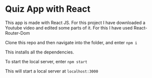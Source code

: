 # Quiz App with React

This app is made with React JS. For this project I have downloaded a Youtube video and edited some parts of it. For this I have used React-Router-Dom

Clone this repo and then navigate into the folder, and enter
`npm i`

This installs all the dependencies.

To start the local server, enter
`npm start`

This will start a local server at `localhost:3000`
